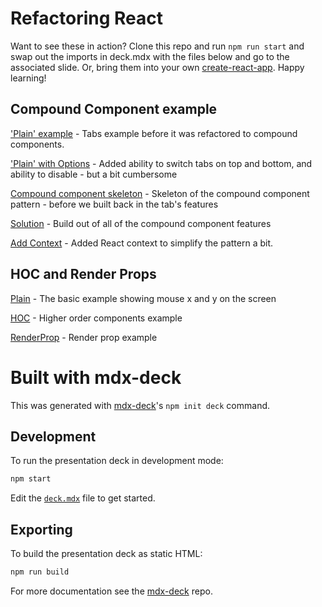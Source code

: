 # Refactoring React

Want to see these in action? Clone this repo and run `npm run start` and swap out the imports in deck.mdx with the files below and go to the associated slide. Or, bring them into your own [create-react-app](https://github.com/facebook/create-react-app). Happy learning!

## Compound Component example

['Plain' example](https://github.com/fullstackzach/refactoring-react/blob/master/CompoundComponents/Plain.js) - Tabs example before it was refactored to compound components.

['Plain' with Options](https://github.com/fullstackzach/refactoring-react/blob/master/CompoundComponents/PlainWithOptions.js) - Added ability to switch tabs on top and bottom, and ability to disable - but a bit cumbersome

[Compound component skeleton](https://github.com/fullstackzach/refactoring-react/blob/master/CompoundComponents/index.js) - Skeleton of the compound component pattern - before we built back in the tab's features

[Solution](https://github.com/fullstackzach/refactoring-react/blob/master/CompoundComponents/Solution.js) - Build out of all of the compound component features

[Add Context](https://github.com/fullstackzach/refactoring-react/blob/master/CompoundComponents/SolutionWithContext.js) - Added React context to simplify the pattern a bit.

## HOC and Render Props

[Plain](https://github.com/fullstackzach/refactoring-react/blob/master/RenderProps/index.js) - The basic example showing mouse x and y on the screen

[HOC](https://github.com/fullstackzach/refactoring-react/blob/master/RenderProps/HOC.js) - Higher order components example

[RenderProp](https://github.com/fullstackzach/refactoring-react/blob/master/RenderProps/RenderProp.js) - Render prop example

# Built with mdx-deck

This was generated with [mdx-deck][]'s `npm init deck` command.

## Development

To run the presentation deck in development mode:

```sh
npm start
```

Edit the [`deck.mdx`](deck.mdx) file to get started.

## Exporting

To build the presentation deck as static HTML:

```sh
npm run build
```

For more documentation see the [mdx-deck][] repo.

[mdx-deck]: https://github.com/jxnblk/mdx-deck

